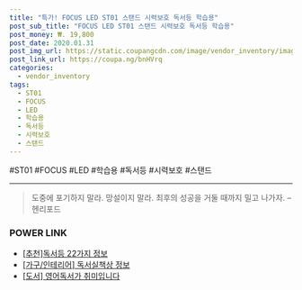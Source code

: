 ```yaml
--- 
title: "특가! FOCUS LED ST01 스탠드 시력보호 독서등 학습용" 
post_sub_title: "FOCUS LED ST01 스탠드 시력보호 독서등 학습용" 
post_money: ₩. 19,800 
post_date: 2020.01.31 
post_img_url: https://static.coupangcdn.com/image/vendor_inventory/images/2017/03/29/12/0/546f35c4-17fa-4dd2-8cd9-40adb4d33d74.jpg 
post_link_url: https://coupa.ng/bnHVrq 
categories: 
  - vendor_inventory 
tags: 
  - ST01 
  - FOCUS 
  - LED 
  - 학습용 
  - 독서등 
  - 시력보호 
  - 스탠드 
--- 
```

  #ST01 #FOCUS #LED #학습용 #독서등 #시력보호 #스탠드 
<hr> 

> 도중에 포기하지 말라. 망설이지 말라. 최후의 성공을 거둘 때까지 밀고 나가자. – 헨리포드 


### POWER LINK

* <a href="https://blog.naver.com/fasyy4321/221790861003" target="_blank">[추천]독서등 22가지 정보</a>
* <a href="https://blog.naver.com/sakai111/221757598097" target="_blank"> [가구/인테리어] 독서실책상 정보 </a>
* <a href="https://blog.naver.com/santokki14/221780541423" target="_blank">[도서] 영어독서가 취미입니다</a>
